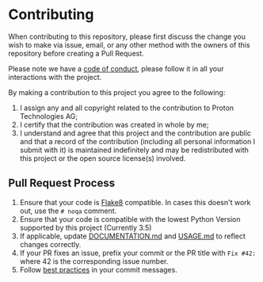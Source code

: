 # Contributing

When contributing to this repository, please first discuss the change you wish to make via issue, email, or any other method with the owners of this repository before creating a Pull Request.

Please note we have a [code of conduct](https://github.com/ProtonVPN/protonvpn-cli-ng/blob/master/CODE_OF_CONDUCT.md), please follow it in all your interactions with the project.

By making a contribution to this project you agree to the following:

1. I assign any and all copyright related to the contribution to Proton Technologies AG;
2. I certify that the contribution was created in whole by me;
3. I understand and agree that this project and the contribution are public and that a record of the contribution (including all personal information I submit with it) is maintained indefinitely and may be redistributed with this project or the open source license(s) involved.

## Pull Request Process

1. Ensure that your code is [Flake8](https://flake8.pycqa.org/en/latest/) compatible. In cases this doesn't work out, use the `# noqa` comment.
2. Ensure that your code is compatible with the lowest Python Version supported by this project (Currently 3.5)
3. If applicable, update [DOCUMENTATION.md](https://github.com/ProtonVPN/protonvpn-cli-ng/blob/master/DOCUMENTATION.md) and [USAGE.md](https://github.com/ProtonVPN/protonvpn-cli-ng/blob/master/USAGE.md) to reflect changes correctly.
4. If your PR fixes an issue, prefix your commit or the PR title with `Fix #42:` where 42 is the corresponding issue number.
5. Follow [best practices](https://chris.beams.io/posts/git-commit/) in your commit messages.
